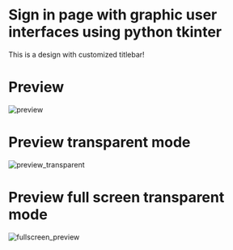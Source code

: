 # Sign in page with graphic user interfaces using python tkinter

This is a design with customized titlebar!

# Preview 
![preview](https://user-images.githubusercontent.com/54373229/194660992-841cc88e-c15f-456a-b8cf-ad249e6b2bff.png)
# Preview transparent mode
![preview_transparent](https://user-images.githubusercontent.com/54373229/194892659-816f825d-5ed9-45e1-b159-14d2d512f6ff.png)
# Preview full screen transparent mode
![fullscreen_preview](https://user-images.githubusercontent.com/54373229/194892673-cc7c7256-c3f9-4dd5-bb56-5c8b88565ab7.png)
